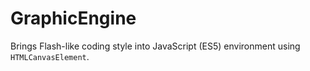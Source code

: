 # GraphicEngine
Brings Flash-like coding style into JavaScript (ES5) environment using `HTMLCanvasElement`.
